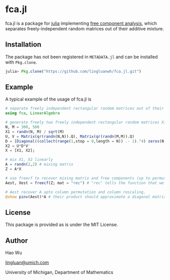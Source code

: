 # fca.jl

fca.jl is a package for [julia](https://julialang.org/) implementing [free component analysis](https://ieeexplore.ieee.org/document/7868999), which separates freely-independent random matrices out of their additive mixture.
## Installation
The package has not been registered in `METADATA.jl` and can be installed with `Pkg.clone`.
```julia
julia> Pkg.clone("https://github.com/lingluanwh/fca.jl.git")
```
## Example
A typical example of the usage of fca.jl is
```julia
# separate freely independent rectangular random matrices out of their additive mixture
using fca, LinearAlgebra

# generate freely two freely independent rectangular random matrices X1 and X2
N, M = 300, 500
X1 = randn(N, M) / sqrt(M)
U, V = Matrix(qr(randn(N,N)).Q), Matrix(qr(randn(M,M)).Q)
D = [Diagonal((collect(range(1,stop = 0,length = N)) .- 1).^4) zeros(N, M - N)]
X2 = U*D*V'
X = [X1, X2];

# mix X1, X2 linearly
A = randn(2,2) # mixing matrix
Z = A*X

# use freecf to recover mixing matrix and free components (up to permutation and rescaling)
Aest, Xest = freecf(Z; mat = "rec") # "rec" tells the function that we are dealing with the rectangular matrices

# Aest recover A upto column permutation and column rescaling.
@show pinv(Aest)*A # their product should approximate a diagonal matrix
```

## License

This package is provided as is under the MIT License. 

## Author

Hao Wu

lingluan@umich.com

University of Michigan, Department of Mathematics
